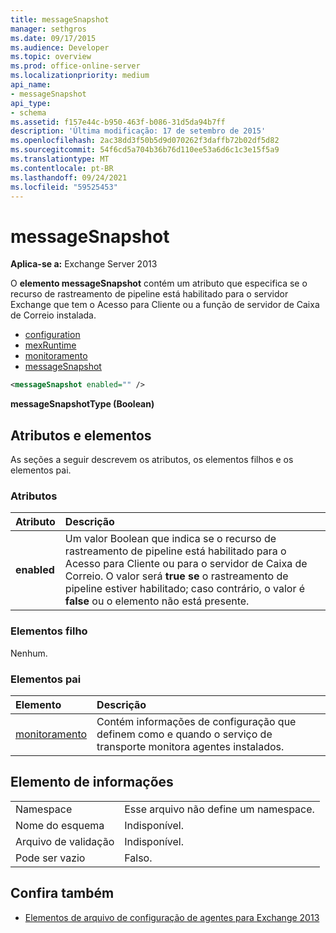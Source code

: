 ```yaml
---
title: messageSnapshot
manager: sethgros
ms.date: 09/17/2015
ms.audience: Developer
ms.topic: overview
ms.prod: office-online-server
ms.localizationpriority: medium
api_name:
- messageSnapshot
api_type:
- schema
ms.assetid: f157e44c-b950-463f-b086-31d5da94b7ff
description: 'Última modificação: 17 de setembro de 2015'
ms.openlocfilehash: 2ac38dd3f50b5d9d070262f3daffb72b02df5d82
ms.sourcegitcommit: 54f6cd5a704b36b76d110ee53a6d6c1c3e15f5a9
ms.translationtype: MT
ms.contentlocale: pt-BR
ms.lasthandoff: 09/24/2021
ms.locfileid: "59525453"
---
```

# <a name="messagesnapshot"></a>messageSnapshot

**Aplica-se a:** Exchange Server 2013
  
O **elemento messageSnapshot** contém um atributo que especifica se o recurso de rastreamento de pipeline está habilitado para o servidor Exchange que tem o Acesso para Cliente ou a função de servidor de Caixa de Correio instalada. 
  
- [configuration](configuration.md)  
- [mexRuntime](mexruntime.md) 
- [monitoramento](monitoring.md) 
- [messageSnapshot](messagesnapshot.md)
  
```XML
<messageSnapshot enabled="" />
```

**messageSnapshotType (Boolean)**

## <a name="attributes-and-elements"></a>Atributos e elementos

As seções a seguir descrevem os atributos, os elementos filhos e os elementos pai.
  
### <a name="attributes"></a>Atributos

|**Atributo**|**Descrição**|
|:-----|:-----|
|**enabled** <br/> |Um valor Boolean que indica se o recurso de rastreamento de pipeline está habilitado para o Acesso para Cliente ou para o servidor de Caixa de Correio. O valor será **true se** o rastreamento de pipeline estiver habilitado; caso contrário, o valor é **false** ou o elemento não está presente.  <br/> |
   
### <a name="child-elements"></a>Elementos filho

Nenhum.
  
### <a name="parent-elements"></a>Elementos pai

|**Elemento**|**Descrição**|
|:-----|:-----|
|[monitoramento](monitoring.md) <br/> |Contém informações de configuração que definem como e quando o serviço de transporte monitora agentes instalados.  <br/> |
   
## <a name="element-information"></a>Elemento de informações

|||
|:-----|:-----|
|Namespace  <br/> |Esse arquivo não define um namespace.  <br/> |
|Nome do esquema  <br/> |Indisponível.  <br/> |
|Arquivo de validação  <br/> |Indisponível.  <br/> |
|Pode ser vazio  <br/> |Falso.  <br/> |
   
## <a name="see-also"></a>Confira também

- [Elementos de arquivo de configuração de agentes para Exchange 2013](agents-configuration-file-elements-for-exchange-2013.md)

